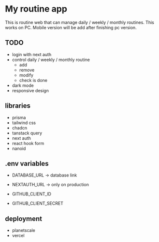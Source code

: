 # My routine app

This is routine web that can manage daily / weekly / monthly routines.
This works on PC. Mobile version will be add after finishing pc version.

## TODO

- login with next auth
- control daily / weekly / monthly routine
  - add
  - remove
  - modify
  - check is done
- dark mode
- responsive design

## libraries

- prisma
- tailwind css
- chadcn
- tanstack query
- next auth
- react hook form
- nanoid

## .env variables

- DATABASE_URL -> database link
- NEXTAUTH_URL -> only on production

- GITHUB_CLIENT_ID
- GITHUB_CLIENT_SECRET

## deployment

- planetscale
- vercel
